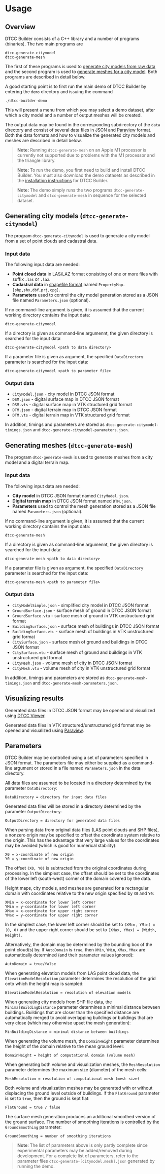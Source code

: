 # Usage

## Overview

DTCC Builder consists of a C++ library and a number of programs
(binaries). The two main programs are

    dtcc-generate-citymodel
    dtcc-generate-mesh

The first of these programs is used to [generate city models from raw
data](#generating-city-models) and the second program is used to
[generate meshes for a city model](#generating-meshes). Both programs
are described in detail below.

A good starting point is to first run the main demo of DTCC Builder by
entering the `demo` directory and issuing the command

    ./dtcc-builder-demo

This will present a menu from which you may select a demo dataset,
after which a city model and a number of output meshes will be created.

The output data may be found in the corresponding subdirectory of the
`data` directory and consist of several data files in JSON and
[Paraview](https://www.paraview.org/) format. Both the data formats
and how to visualize the generated city models and meshes are
described in detail below.

> **Note:** Running `dtcc-generate-mesh` on an Apple M1 processor is 
> currently not supported due to problems with the M1 processor and 
> the triangle library. 
 
> **Note:** To run the demo, you first need to build and install DTCC Builder. You
must also download the demo datasets as described in the
[installation instructions](./installation.md) for DTCC Builder.

> **Note:** The demo simply runs the two programs
`dtcc-generate-citymodel` and `dtcc-generate-mesh` in sequence for the
selected dataset.

## Generating city models (`dtcc-generate-citymodel`)

The program `dtcc-generate-citymodel` is used to generate a city model
from a set of point clouds and cadastral data.

### Input data

The following input data are needed:

* **Point cloud data** in LAS/LAZ format consisting of one or more files
  with suffix `.las` or `.laz`.
* **Cadastral data** in [shapefile format](https://en.wikipedia.org/wiki/Shapefile)
  named `PropertyMap.[shp,shx,dbf,prj,cpg]`.
* **Parameters** used to control the city model generation stored
  as a JSON file named `Parameters.json` (optional).

If no command-line argument is given, it is assumed that the current
working directory contains the input data:

    dtcc-generate-citymodel

If a directory is given as command-line argumennt, the given directory
is searched for the input data:

    dtcc-generate-citymodel <path to data directory>

If a parameter file is given as argument, the specified
`DataDirectory` parameter is searched for the input data:

    dtcc-generate-citymodel <path to parameter file>

### Output data

* `CityModel.json` - city model in DTCC JSON format
* `DSM.json` - digital surface map in DTCC JSON format
* `DSM.vts` - digital surface map in VTK structured grid format
* `DTM.json` - digital terrain map in DTCC JSON format
* `DTM.vts` - digital terrain map in VTK structured grid format

In addition, timings and parameters are stored as
`dtcc-generate-citymodel-timings.json` and
`dtcc-generate-citymodel-parameters.json`.

## Generating meshes (`dtcc-generate-mesh`)

The program `dtcc-generate-mesh` is used to generate meshes from a
city model and a digital terrain map.

### Input data

The following input data are needed:

* **City model** in DTCC JSON format named `CityModel.json`.
* **Digital terrain map** in DTCC JSON format named `DTM.json`.
* **Parameters** used to control the mesh generation stored
  as a JSON file named `Parameters.json` (optional).

If no command-line argument is given, it is assumed that the current
working directory contains the input data:

    dtcc-generate-mesh

If a directory is given as command-line argumennt, the given directory
is searched for the input data:

    dtcc-generate-mesh <path to data directory>

If a parameter file is given as argument, the specified
`DataDirectory` parameter is searched for the input data:

    dtcc-generate-mesh <path to parameter file>

### Output data

- `CityModelSimple.json` - simplified city model in DTCC JSON format
- `GroundSurface.json` - surface mesh of ground in DTCC JSON format
- `GroundSurface.vtu` - surface mesh of ground in VTK unstructured grid format
- `BuildingSurface.json` - surface mesh of buildings in DTCC JSON format
- `BuildingSurface.vtu` - surface mesh of buildings in VTK unstructured grid format
- `CitySurface.json` - surface mesh of ground and buildings in DTCC JSON format
- `CitySurface.vtu` - surface mesh of ground and buildings in VTK unstructured grid format
- `CityMesh.json` - volume mesh of city in DTCC JSON format
- `CityMesh.vtu` - volume mesh of city in VTK unstructured grid format

In addition, timings and parameters are stored as
`dtcc-generate-mesh-timings.json` and
`dtcc-generate-mesh-parameters.json`.

## Visualizing results

Generated data files in DTCC JSON format may be opened and visualized
using [DTCC Viewer](https://viewer.dtcc.chalmers.se).

Generated data files in VTK structured/unstructured grid format may be
opened and visualized using [Paraview](https://www.paraview.org/).

## Parameters

DTCC Builder may be controlled using a set of parameters specified in
JSON format. The parameters file may either be supplied as a
command-line argument or stored in a file named `Parameters.json` in
the data directory.

All data files are assumed to be located in a directory determined by
the parameter `DataDirectory`:

    DataDirectory = directory for input data files

Generated data files will be stored in a directory determined by the
parameter `OutputDirectory`:

    OutputDirectory = directory for generated data files

When parsing data from original data files (LAS point clouds and SHP
files), a nonzero origin may be specified to offset the coordinate
system relative to the origin. This has the advantage that very large
values for the coordinates may be avoided (which is good for numerical
stability):

    X0 = x-coordinate of new origin
    Y0 = y-coordinate of new origin

The offset `(X0, Y0)` is subtracted from the original coordinates
during processing. In the simplest case, the offset should be set to
the coordinates of the lower left (south-west) corner of the domain
covered by the data.

Height maps, city models, and meshes are generated for a rectangular
domain with coordinates relative to the new origin specified by `X0`
and `Y0`:

    XMin = x-coordinate for lower left corner
    YMin = y-coordinate for lower left corner
    XMax = x-coordinate for upper right corner
    YMax = y-coordinate for upper right corner

In the simplest case, the lower left corner should be set to `(XMin,
YMin) = (0, 0)` and the upper right corner should be set to `(XMax,
YMax) = (Width, Height)`.

Alternatively, the domain may be determined by the bounding box of the
point cloud(s) by. If `AutoDomain` is `true`, then `XMin`, `YMin`,
`XMax`, `YMax` are automatically determined (and their parameter
values ignored):

    AutoDomain = true/false

When generating elevation models from LAS point cloud data, the
`ElevationModelResolution` parameter determines the resolution of the grid
onto which the height map is sampled:

    ElevationModelResolution = resolution of elevation models

When generating city models from SHP file data, the
`MinimalBuildingDistance` parameter determines a minimal distance
between buildings. Buildings that are closer than the specified
distance are automatically merged to avoid overlapping buildings or
buildings that are very close (which may otherwise upset the mesh
generation):

    MinBuildingDistance = minimal distance between buildings

When generating the volume mesh, the `DomainHeight` parameter
determines the height of the domain relative to the mean ground level:

    DomainHeight = height of computational domain (volume mesh)

When generating both volume and visualization meshes, the
`MeshResolution` parameter determines the maximum size (diameter) of
the mesh cells:

    MeshResolution = resolution of computational mesh (mesh size)

Both volume and visualization meshes may be generated with or without
displacing the ground level outside of buildings. If the `FlatGround`
parameter is set to `true`, then the ground is kept flat:

    FlatGround = true / false

The surface mesh generation produces an additional smoothed version of
the ground surface. The number of smoothing iterations is controlled
by the `GroundSmoothing` parameter:

    GroundSmoothing = number of smoothing iterations

> **Note**: The list of parameters above is only partly complete since
experimental parameters may be added/removed during development. For
a complete list of  parameters, refer to the parameter files
`dtcc-generate-[citymodel,mesh].json` generated by running the demo.



